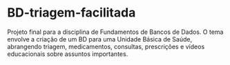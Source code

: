 # BD-triagem-facilitada

Projeto final para a disciplina de Fundamentos de Bancos de Dados. O tema envolve a criação de um BD para uma Unidade Básica de Saúde, abrangendo triagem, medicamentos, consultas, prescrições e vídeos educacionais sobre assuntos importantes.
